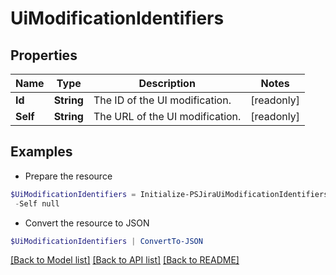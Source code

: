 # UiModificationIdentifiers
## Properties

Name | Type | Description | Notes
------------ | ------------- | ------------- | -------------
**Id** | **String** | The ID of the UI modification. | [readonly] 
**Self** | **String** | The URL of the UI modification. | [readonly] 

## Examples

- Prepare the resource
```powershell
$UiModificationIdentifiers = Initialize-PSJiraUiModificationIdentifiers  -Id null `
 -Self null
```

- Convert the resource to JSON
```powershell
$UiModificationIdentifiers | ConvertTo-JSON
```

[[Back to Model list]](../README.md#documentation-for-models) [[Back to API list]](../README.md#documentation-for-api-endpoints) [[Back to README]](../README.md)

